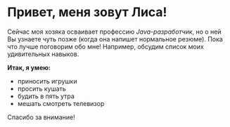 # Привет, меня зовут Лиса!

[](https://drive.google.com/file/d/1cHmHFkyEK5lvtwAxfNH8Ch2sw6mWXbMy/view)

Сейчас моя хозяка осваивает профессию *Java-разработчик*, но о ней Вы узнаете чуть позже (когда она напишет нормальное резюме). Пока что лучше поговорим обо мне! Например, обсудим список моих удивительных навыков.

**Итак, я умею:**
+ приносить игрушки
+ просить кушать
+ будить в пять утра
+ мешать смотреть телевизор

Спасибо за внимание!